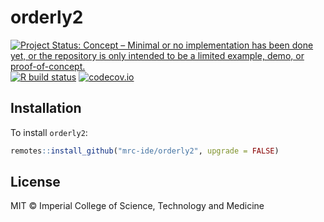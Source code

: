 # orderly2

<!-- badges: start -->
[![Project Status: Concept – Minimal or no implementation has been done yet, or the repository is only intended to be a limited example, demo, or proof-of-concept.](https://www.repostatus.org/badges/latest/concept.svg)](https://www.repostatus.org/#concept)
[![R build status](https://github.com/mrc-ide/orderly2/workflows/R-CMD-check/badge.svg)](https://github.com/mrc-ide/orderly2/actions)
[![codecov.io](https://codecov.io/github/mrc-ide/orderly2/coverage.svg?branch=main)](https://codecov.io/github/mrc-ide/orderly2?branch=main)
<!-- badges: end -->

## Installation

To install `orderly2`:

```r
remotes::install_github("mrc-ide/orderly2", upgrade = FALSE)
```

## License

MIT © Imperial College of Science, Technology and Medicine
